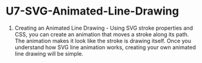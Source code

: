 # U7-SVG-Animated-Line-Drawing
 
1. Creating an Animated Line Drawing - Using SVG stroke properties and CSS, you can create an animation that moves a stroke along its path. The animation makes it look like the stroke is drawing itself. Once you understand how SVG line animation works, creating your own animated line drawing will be simple.